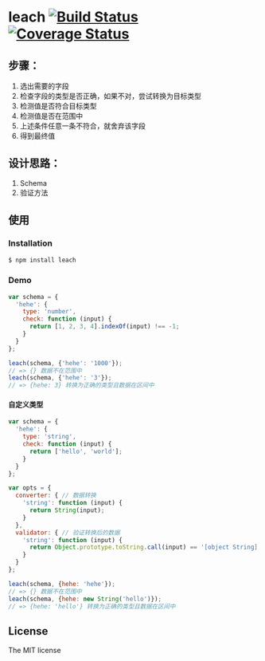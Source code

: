 # leach [![Build Status](https://secure.travis-ci.org/JacksonTian/leach.png?branch=master)](http://travis-ci.org/JacksonTian/leach) [![Coverage Status](https://coveralls.io/repos/JacksonTian/leach/badge.png)](https://coveralls.io/r/JacksonTian/leach)

## 步骤：

1. 选出需要的字段
2. 检查字段的类型是否正确，如果不对，尝试转换为目标类型
3. 检测值是否符合目标类型
4. 检测值是否在范围中
5. 上述条件任意一条不符合，就舍弃该字段
6. 得到最终值

## 设计思路：

1. Schema
2. 验证方法

## 使用
### Installation

```bash
$ npm install leach
```

### Demo

```js
var schema = {
  'hehe': {
    type: 'number',
    check: function (input) {
      return [1, 2, 3, 4].indexOf(input) !== -1;
    }
  }
};

leach(schema, {'hehe': '1000'});
// => {} 数据不在范围中
leach(schema, {'hehe': '3'});
// => {hehe: 3} 转换为正确的类型且数据在区间中
```

#### 自定义类型

```js
var schema = {
  'hehe': {
    type: 'string',
    check: function (input) {
      return ['hello', 'world'];
    }
  }
};

var opts = {
  converter: { // 数据转换
    'string': function (input) {
      return String(input);
    }
  },
  validator: { // 验证转换后的数据
    'string': function (input) {
      return Object.prototype.toString.call(input) == '[object String]';
    }
  }
};

leach(schema, {hehe: 'hehe'});
// => {} 数据不在范围中
leach(schema, {hehe: new String('hello')});
// => {hehe: 'hello'} 转换为正确的类型且数据在区间中
```

## License
The MIT license
